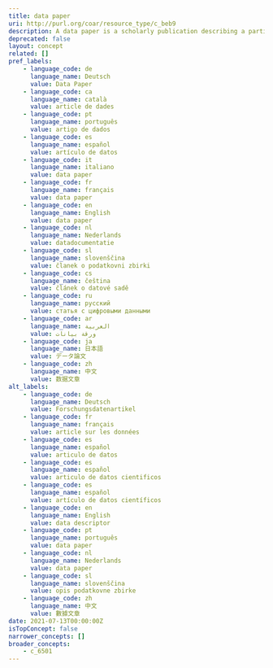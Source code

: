 ```yaml
---
title: data paper
uri: http://purl.org/coar/resource_type/c_beb9
description: A data paper is a scholarly publication describing a particular dataset or group of dataset, published in the form of a peer-reviewed article in a scholarly journal. The main purpose of a data paper is to describe data, the circumstances of their collection, and information related to data features, access and potential reuse. Adapted from https://en.wikipedia.org/wiki/Data_paper and http://www.gbif.org/publishing-data/data-papers
deprecated: false
layout: concept
related: []
pref_labels:
    - language_code: de
      language_name: Deutsch
      value: Data Paper
    - language_code: ca
      language_name: català
      value: article de dades
    - language_code: pt
      language_name: português
      value: artigo de dados
    - language_code: es
      language_name: español
      value: artículo de datos
    - language_code: it
      language_name: italiano
      value: data paper
    - language_code: fr
      language_name: français
      value: data paper
    - language_code: en
      language_name: English
      value: data paper
    - language_code: nl
      language_name: Nederlands
      value: datadocumentatie
    - language_code: sl
      language_name: slovenščina
      value: članek o podatkovni zbirki
    - language_code: cs
      language_name: čeština
      value: článek o datové sadě
    - language_code: ru
      language_name: русский
      value: статья с цифровыми данными
    - language_code: ar
      language_name: العربية
      value: ورقة بيانات
    - language_code: ja
      language_name: 日本語
      value: データ論文
    - language_code: zh
      language_name: 中文
      value: 数据文章
alt_labels:
    - language_code: de
      language_name: Deutsch
      value: Forschungsdatenartikel
    - language_code: fr
      language_name: français
      value: article sur les données
    - language_code: es
      language_name: español
      value: articulo de datos
    - language_code: es
      language_name: español
      value: articulo de datos cientificos
    - language_code: es
      language_name: español
      value: artículo de datos científicos
    - language_code: en
      language_name: English
      value: data descriptor
    - language_code: pt
      language_name: português
      value: data paper
    - language_code: nl
      language_name: Nederlands
      value: data paper
    - language_code: sl
      language_name: slovenščina
      value: opis podatkovne zbirke
    - language_code: zh
      language_name: 中文
      value: 數據文章
date: 2021-07-13T00:00:00Z
isTopConcept: false
narrower_concepts: []
broader_concepts:
    - c_6501
---
```


